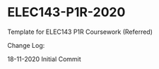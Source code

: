 # ELEC143-P1R-2020
Template for ELEC143 P1R Coursework (Referred)

Change Log:

18-11-2020 Initial Commit
